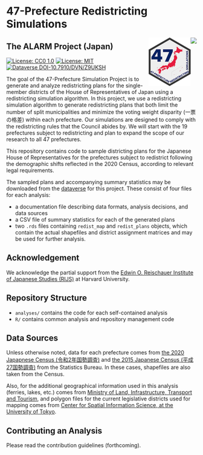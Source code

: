 # 47-Prefecture Redistricting Simulations

<img src="https://alarm-redist.github.io/assets/alarm_256_tr.png" align="right" height=128>
<img src="assets/japan_47pref_256_tr.png" align="right" height=128>

## The ALARM Project (Japan)

[![License: CC0 1.0](https://img.shields.io/badge/Data%20License-Public%20domain-lightgrey.svg)](https://creativecommons.org/publicdomain/zero/1.0/)
[![License: MIT](https://img.shields.io/badge/Software%20License-MIT-yellow.svg)](https://opensource.org/licenses/MIT)
[![Dataverse DOI-10.7910/DVN/Z9UKSH](<https://img.shields.io/badge/Dataverse DOI-10.7910/DVN/Z9UKSH-orange>)](https://doi.org/10.7910/DVN/Z9UKSH)

The goal of the 47-Prefecture Simulation Project is to generate and analyze redistricting plans for the single-member districts of the House of Representatives of Japan using a redistricting simulation algorithm. 
In this project, we use a redistricting simulation algorithm to generate redistricting plans that both limit the number of split municipalities and minimize the voting weight disparity (一票の格差) within each prefecture. 
Our simulations are designed to comply with the redistricting rules that the Council abides by. 
We will start with the 19 prefectures subject to redistricting and plan to expand the scope of our research to all 47 prefectures.

This repository contains code to sample districting plans for the Japanese House of Representatives for the prefectures subject to redistrict following the demographic shifts reflected in the 2020 Census, according to relevant legal requirements.

The sampled plans and accompanying summary statistics may be downloaded from
the [dataverse](https://doi.org/10.7910/DVN/Z9UKSH)
for this project. These consist of four files for each analysis:
- a documentation file describing data formats, analysis decisions, and data sources
- a CSV file of summary statistics for each of the generated plans
- two `.rds` files containing `redist_map` and `redist_plans` objects, which
contain the actual shapefiles and district assignment matrices and may be used
for further analysis.

## Acknowledgement

We acknowledge the partial support from the [Edwin O. Reischauer Institute of Japanese Studies (RIJS)](https://rijs.fas.harvard.edu) at Harvard University.

## Repository Structure

- `analyses/` contains the code for each self-contained analysis
- `R/` contains common analysis and repository management code

## Data Sources

Unless otherwise noted, data for each prefecture comes from [the 2020 Japapnese Census (令和2年国勢調査)](https://www.e-stat.go.jp/stat-search/files?page=1&toukei=00200521&tstat=000001136464&cycle=0&tclass1=000001136472) 
and [the 2015 Japanese Census (平成27国勢調査)](https://www.e-stat.go.jp/stat-search/files?page=1&toukei=00200521&tstat=000001080615) from the Statistics Bureau.
In these cases, shapefiles are also taken from the Census.

Also, for the additional geographical information used in this analysis (ferries, lakes, etc.)  comes from [Ministry of Land, Infrastructure, Transport and Tourism](https://nlftp.mlit.go.jp/ksj/index.html), 
and polygon files for the current legislative districts used for mapping comes from [Center for Spatial Information Science, at the University of Tokyo](https://home.csis.u-tokyo.ac.jp/~nishizawa/senkyoku/). 

## Contributing an Analysis
Please read the contribution guidelines (forthcoming).
